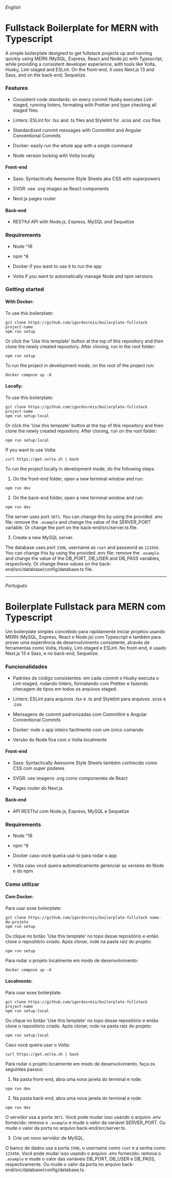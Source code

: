 ###### English

# Fullstack Boilerplate for MERN with Typescript

A simple boilerplate designed to get fullstack projects up and running quickly using MERN (MySQL, Express, React and Node.js) with Typescript, while providing a consistent developer experience, with tools like Volta, Husky, Lint-staged and ESLint. On the front-end, it uses Next.js 13 and Sass, and on the back-end, Sequelize.

### Features

- Consistent code standards: on every commit Husky executes Lint-staged, running linters, formating with Prettier and type checking all staged files.
- Linters: ESLint for .tsx and .ts files and Stylelint for .scss and .css files

- Standardized commit messages with Commitlint and Angular Conventional Commits

- Docker: easily run the whole app with a single command

- Node version locking with Volta locally

#### Front-end

- Sass: Syntactically Awesome Style Sheets aka CSS with superpowers

- SVGR: use .svg images as React components

- Next.js pages router

#### Back-end

- RESTful API with Node.js, Express, MySQL and Sequelize

### Requirements

- Node ^16

- npm ^8

- Docker if you want to use it to run the app

- Volta if you want to automatically manage Node and npm versions

### Getting started

#### With Docker:

To use this boilerplate:

```shell
git clone https://github.com/igordosreis/boilerplate-fullstack project-name
npm run setup
```

Or click the 'Use this template' button at the top of this repository and then clone the newly created repository. After cloning, run in the root folder:

```shell
npm run setup
```

To run the project in development mode, on the root of the project run:

```shell
docker compose up -d
```

#### Locally:

To use this boilerplate:

```shell
git clone https://github.com/igordosreis/boilerplate-fullstack project-name
npm run setup:local
```

Or click the 'Use this template' button at the top of this repository and then clone the newly created repository. After cloning, run on the root folder:

```shell
npm run setup:local
```

If you want to use Volta:

```shell
curl https://get.volta.sh | bash
```

To run the project locally in development mode, do the following steps:

1. On the front-end folder, open a new terminal window and run:

```shell
npm run dev
```

2. On the back-end folder, open a new terminal window and run:

```shell
npm run dev
```

The server uses port `3071`. You can change this by using the provided .env file: remove the `.example` and change the value of the SERVER_PORT variable. Or change the port on the back-end/src/server.ts file.

3. Create a new MySQL server.

The database uses port `3306`, username as `root` and password as `123456`.
You can change this by using the provided .env file: remove the `.example` and change the value of the DB_PORT, DB_USER and DB_PASS variables, respectively. Or change these values on the back-end/src/database/config/database.ts file.

---

###### Português

# Boilerplate Fullstack para MERN com Typescript

Um boilerplate simples concebido para rapidamente iniciar projetos usando MERN (MySQL, Express, React e Node.js) com Typescript e também para prover uma experiência de desenvolvimento consistente, através de ferramentas como Volta, Husky, Lint-staged e ESLint. No front-end, é usado Next.js 13 e Sass, e no back-end, Sequelize.

### Funcionalidades

- Padrões de código consistentes: em cada commit o Husky executa o Lint-staged, rodando linters, formatando com Prettier e fazendo checagem de tipos em todos os arquivos staged.

- Linters: ESLint para arquivos .tsx e .ts and Stylelint para arquivos .scss e .css

- Mensagens de commit padronizadas com Commitlint e Angular Conventional Commits

- Docker: rode o app inteiro facilmente com um único comando

- Versão do Node fixa com o Volta localmente

#### Front-end

- Sass: Syntactically Awesome Style Sheets também conhecido como CSS com super poderes

- SVGR: use imagens .svg como componentes de React

- Pages router do Next.js

#### Back-end

- API RESTful com Node.js, Express, MySQL e Sequelize

### Requirements

- Node ^16

- npm ^8

- Docker caso você queira usá-lo para rodar o app

- Volta caso você queira automaticamente gerenciar as versões do Node e do npm

### Como utilizar

#### Com Docker:

Para usar esse boilerplate:

```shell
git clone https://github.com/igordosreis/boilerplate-fullstack nome-do-projeto
npm run setup
```

Ou clique no botão 'Use this template' no topo desse repositório e então clone o repositório criado. Após clonar, rode na pasta raiz do projeto:

```shell
npm run setup
```

Para rodar o projeto localmente em modo de desenvolvimento:

```shell
docker compose up -d
```

#### Localmente:

Para usar esse boilerplate:

```shell
git clone https://github.com/igordosreis/boilerplate-fullstack project-name
npm run setup:local
```

Ou clique no botão 'Use this template' no topo desse repositório e então clone o repositório criado. Após clonar, rode na pasta raiz do projeto:

```shell
npm run setup:local
```

Caso você queira usar o Volta:

```shell
curl https://get.volta.sh | bash
```

Para rodar o projeto localmente em modo de desenvolvimento, faça os seguintes passos:

1. Na pasta front-end, abra uma nova janela do terminal e rode:

```shell
npm run dev
```

2. Na pasta back-end, abra uma nova janela do terminal e rode:

```shell
npm run dev
```

O servidor usa a porta `3071`. Você pode mudar isso usando o arquivo .env fornecido: remova o `.example` e mude o valor da variável SERVER_PORT. Ou mude o valor da porta no arquivo back-end/src/server.ts.

3. Crie um novo servidor de MySQL.

O banco de dados usa a porta `3306`, o username como `root` e a senha como `123456`.
Você pode mudar isso usando o arquivo .env fornecido: remova o `.example` e mude o valor das variáveis DB_PORT, DB_USER e DB_PASS, respectivamente. Ou mude o valor da porta no arquivo back-end/src/database/config/database.ts.
